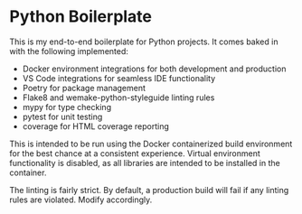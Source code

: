 # Python Boilerplate
This is my end-to-end boilerplate for Python projects.  It comes baked in with the following implemented:

* Docker environment integrations for both development and production
* VS Code integrations for seamless IDE functionality
* Poetry for package management
* Flake8 and wemake-python-styleguide linting rules
* mypy for type checking
* pytest for unit testing
* coverage for HTML coverage reporting

This is intended to be run using the Docker containerized build environment for the best chance at a consistent experience.  Virtual environment functionality is disabled, as all libraries are intended to be installed in the container.

The linting is fairly strict.  By default, a production build will fail if any linting rules are violated.  Modify accordingly.
